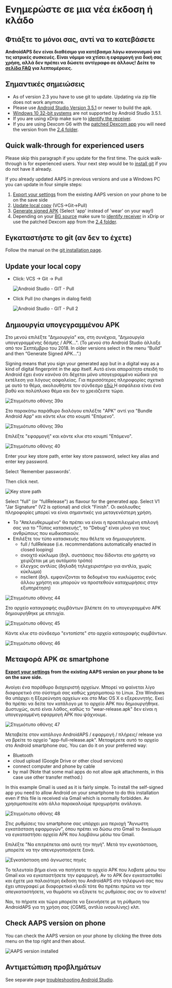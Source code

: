# Ενημερώστε σε μια νέα έκδοση ή κλάδο

## Φτιάξτε το μόνοι σας, αντί να το κατεβάσετε

**AndroidAPS δεν είναι διαθέσιμο για κατέβασμα λόγω κανονισμού για τις ιατρικές συσκευές. Είναι νόμιμο να χτίσει η εφαρμογή για δική σας χρήση, αλλά δεν πρέπει να δώσετε αντίγραφο σε άλλους! Δείτε το [σελίδα FAQ](../Getting-Started/FAQ.md) για λεπτομέρειες.**

## Σημαντικές σημειώσεις

* As of version 2.3 you have to use git to update. Updating via zip file does not work anymore.
* Please use [Android Studio Version 3.5.1](https://developer.android.com/studio/) or newer to build the apk.
* [Windows 10 32-bit systems](../Installing-AndroidAPS/troubleshooting_androidstudio#unable-to-start-daemon-process) are not supported by Android Studio 3.5.1.
* If you are using xDrip make sure to [identify the receiver](../Configuration/xdrip#identify-receiver).
* If you are using Dexcom G6 with the [patched Dexcom app](../Hardware/DexcomG6#if-using-g6-with-patched-dexcom-app) you will need the version from the [2.4 folder](https://github.com/dexcomapp/dexcomapp/tree/master/2.4).

## Quick walk-through for experienced users

Please skip this paragraph if you update for the first time. The quick walk-through is for experienced users. Your next step would be to [install git](../Installing-AndroidAPS/git-install.rst) if you do not have it already.

If you already updated AAPS in previous versions and use a Windows PC you can update in four simple steps:

1. [Export your settings](../Usage/ExportImportSettings#how-to-export-settings) from the existing AAPS version on your phone to be on the save side
2. [Update local copy](../Installing-AndroidAPS/Update-to-new-version#update-your-local-copy) (VCS->Git->Pull)
3. [Generate signed APK](../Installing-AndroidAPS/Update-to-new-version#generate-signed-apk) (Select 'app' instead of 'wear' on your way!)
4. Depending on your [BG source](../Configuration/BG-Source.rst) make sure to [identify receiver](../Configuration/xdrip#identify-receiver) in xDrip or use the patched Dexcom app from the [2.4 folder](https://github.com/dexcomapp/dexcomapp/tree/master/2.4).

## Εγκαταστήστε το git (αν δεν το έχετε)

Follow the manual on the [git installation page](../Installing-AndroidAPS/git-install.rst).

## Update your local copy

* Click: VCS -> Git -> Pull
  
  ![Android Studio - GIT - Pull](../images/Update_Pull.png)

* Click Pull (no changes in dialog field)
  
  ![Android Studio - GIT - Pull 2](../images/Update_Pull2.png)

## Δημιουργία υπογεγραμμένου APK

<!--- Text is maintained in page building-apk.md ---> Στο μενού επιλέξτε "Δημιουργία" και, στη συνέχεια, "Δημιουργία υπογεγραμμένης δέσμης / APK...". (Το μενού στο Android Studio άλλαξε από τον Σεπτέμβριο του 2018. In older versions select in the menu “Build” and then “Generate Signed APK...”.)

Signing means that you sign your generated app but in a digital way as a kind of digital fingerprint in the app itself. Αυτό είναι απαραίτητο επειδή το Android έχει έναν κανόνα ότι δέχεται μόνο υπογεγραμμένο κώδικα για εκτέλεση για λόγους ασφαλείας. Για περισσότερες πληροφορίες σχετικά με αυτό το θέμα, ακολουθήστε τον σύνδεσμο [ εδώ ](https://developer.android.com/studio/publish/app-signing.html#generate-key) Η ασφάλεια είναι ένα βαθύ και πολύπλοκο θέμα και δεν το χρειάζεστε τώρα.

![Στιγμιότυπο οθόνης 39α](../images/Installation_Screenshot_39a.PNG)

Στο παρακάτω παράθυρο διαλόγου επιλέξτε "APK" αντί για "Bundle Android App" και κάντε κλικ στο κουμπί "Επόμενο".

![Στιγμιότυπο οθόνης 39α](../images/Installation_Screenshot_39b.PNG)

Επιλέξτε "εφαρμογή" και κάντε κλικ στο κουμπί "Επόμενο".

![Στιγμιότυπο οθόνης 40](../images/Installation_Screenshot_40.png)

Enter your key store path, enter key store password, select key alias and enter key password.

Select 'Remember passwords'.

Then click next.

![Key store path](../images/KeystorePathUpdate.PNG)

Select "full" (or "fullRelease") as flavour for the generated app. Select V1 "Jar Signature" (V2 is optional) and click "Finish". Οι ακόλουθες πληροφορίες μπορεί να είναι σημαντικές για μεταγενέστερη χρήση.

* Το "Απελευθερωμένο" θα πρέπει να είναι η προεπιλεγμένη επιλογή σας για το "Τύπος κατασκευής", το "Debug" είναι μόνο για τους ανθρώπους που κωδικοποιούν.
* Επιλέξτε τον τύπο κατασκευής που θέλετε να δημιουργήσετε. 
  * full / fullRelease (i.e. recommendations automatically enacted in closed looping)
  * ανοιχτό κύκλωμα (δηλ. συστάσεις που δίδονται στο χρήστη να χειρίζεται με μη αυτόματο τρόπο)
  * έλεγχος αντλίας (δηλαδή τηλεχειριστήριο για αντλία, χωρίς κύκλωμα)
  * nsclient (δηλ. εμφανίζονται τα δεδομένα του κυκλώματος ενός άλλου χρήστη και μπορούν να προστεθούν καταχωρήσεις στην εξυπηρέτηση)

![Στιγμιότυπο οθόνης 44](../images/Installation_Screenshot_44.png)

Στο αρχείο καταγραφής συμβάντων βλέπετε ότι το υπογεγραμμένο APK δημιουργήθηκε με επιτυχία.

![Στιγμιότυπο οθόνης 45](../images/Installation_Screenshot_45.png)

Κάντε κλικ στο σύνδεσμο "εντοπίστε" στο αρχείο καταγραφής συμβάντων.

![Στιγμιότυπο οθόνης 46](../images/Installation_Screenshot_46.png)

## Μεταφορά APK σε smartphone

**[Export your settings](../Usage/ExportImportSettings#how-to-export-settings) from the existing AAPS version on your phone to be on the save side.**

<!--- Text is maintained in page building-apk.md ---> Ανοίγει ένα παράθυρο διαχειριστή αρχείων. Μπορεί να φαίνεται λίγο διαφορετικό στο σύστημά σας καθώς χρησιμοποιώ το Linux. Στα Windows θα υπάρχει η Εξερεύνηση αρχείων και στο Mac OS X ο εξερευνητής. Εκεί θα πρέπει να δείτε τον κατάλογο με το αρχείο APK που δημιουργήθηκε. Δυστυχώς, αυτό είναι λάθος, καθώς το "wear-release.apk" δεν είναι η υπογεγραμμένη εφαρμογή APK που ψάχνουμε.

![Στιγμιότυπο οθόνης 47](../images/Installation_Screenshot_47.png)

Μεταβείτε στον κατάλογο AndroidAPS / εφαρμογή / πλήρεις/ release για να βρείτε το αρχείο "app-full-release.apk". Μεταφέρετε αυτό το αρχείο στο Android smartphone σας. You can do it on your preferred way:

* Bluetooth
* cloud upload (Google Drive or other cloud services)
* connect computer and phone by cable 
* by mail (Note that some mail apps do not allow apk attachments, in this case use other transfer method.)

In this example Gmail is used as it is fairly simple. To install the self-signed app you need to allow Android on your smartphone to do this installation even if this file is received via Gmail which is normally forbidden. Αν χρησιμοποιείτε κάτι άλλο παρακαλούμε προχωρήστε ανάλογα.

![Στιγμιότυπο οθόνης 48](../images/Installation_Screenshot_48.png)

Στις ρυθμίσεις του smartphone σας υπάρχει μια περιοχή "Άγνωστη εγκατάσταση εφαρμογών", όπου πρέπει να δώσω στο Gmail το δικαίωμα να εγκαταστήσει αρχεία APK που λαμβάνω μέσω του Gmail.

Επιλέξτε "Να επιτρέπεται από αυτή την πηγή". Μετά την εγκατάσταση, μπορείτε να την απενεργοποιήσετε ξανά.

![Εγκατάσταση από άγνωστες πηγές](../images/Installation_Screenshot_49-50.png)

Το τελευταίο βήμα είναι να πατήσετε το αρχείο APK που λαβατε μέσω του Gmail και να εγκαταστήσετε την εφαρμογή. Αν το APK δεν εγκατασταθεί και έχετε μια παλαιότερη έκδοση του AndroidAPS στο τηλέφωνό σας που έχει υπογραφεί με διαφορετικό κλειδί τότε θα πρέπει πρώτα να την απεγκαταστήσετε, να θυμάστε να εξάγετε τις ρυθμίσεις σας αν το κάνετε!

Ναι, το πήρατε και τώρα μπορείτε να ξεκινήσετε με τη ρύθμιση του AndroidAPS για τη χρήση σας (CGMS, αντλία ινσουλίνης) κλπ.

## Check AAPS version on phone

You can check the AAPS version on your phone by clicking the three dots menu on the top right and then about.

![AAPS version installed](../images/Update_VersionCheck.png)

## Αντιμετώπιση προβλημάτων

See separate page [troubleshooting Android Studio](../Installing-AndroidAPS/troubleshooting_androidstudio.rst).